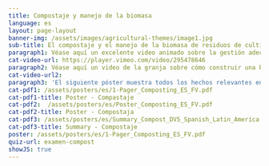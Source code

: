 ```yaml
---
title: Compostaje y manejo de la biomasa
language: es
layout: page-layout
banner-img: /assets/images/agricultural-themes/image1.jpg
sub-title: El compostaje y el manejo de la biomasa de residuos de cultivos y/o estiércol son fundamentales para la capacidad de retención de nutrientes y agua y para una vida saludable en el suelo.
paragraph1: Véase aquí un excelente video animado sobre la gestión adecuada de la biomasa y el compostaje y aprende sobre los beneficios y sobre cómo hacerlo.
cat-video-url: https://player.vimeo.com/video/295478646
paragraph2: Véase aquí un video de la granja sobre cómo construir una buena pila de compost y cómo utilizar la biomasa disponible en una granja.
cat-video-url2: 
paragraph3: 'El siguiente póster muestra todos los hechos relevantes en detalle. Véase aquí:'
cat-pdf1: /assets/posters/es/1-Pager_Composting_ES_FV.pdf
cat-pdf1-title: Poster - Compastaje
cat-pdf2:  /assets/posters/es/Poster_Composting_ES_FV.pdf
cat-pdf2-title: Poster - Compostaja
cat-pdf3: /assets/posters/es/Summary_Compost_DV5_Spanish_Latin_America.pdf
cat-pdf3-title: Summary - Compostaje
poster: /assets/posters/es/1-Pager_Composting_ES_FV.pdf
quiz-url: examen-compost
showJS: true
---
```


